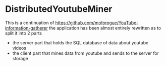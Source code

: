 # DistributedYoutubeMiner

This is a continuation of https://github.com/moforogue/YouTube-information-gatherer
the application has been almost entirely rewritten as to split it into 2 parts

+ the server part that holds the SQL database of data about youtube videos
+ the client part that mines data from youtube and sends to the server for storage
